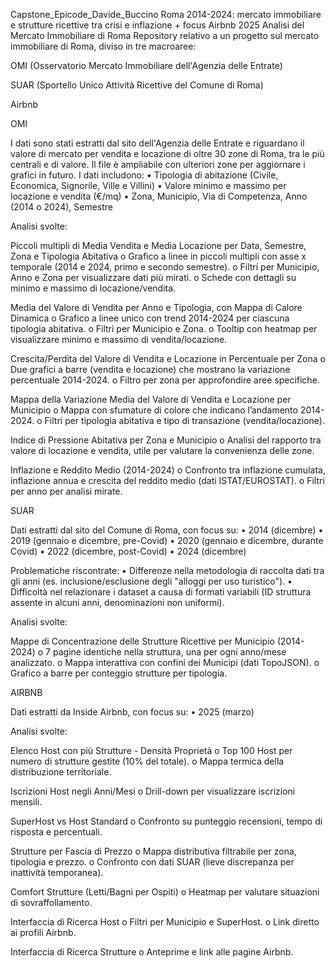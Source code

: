 Capstone_Epicode_Davide_Buccino Roma 2014-2024: mercato immobiliare e strutture ricettive tra crisi e inflazione + focus Airbnb 2025 Analisi del Mercato Immobiliare di Roma Repository relativo a un progetto sul mercato immobiliare di Roma, diviso in tre macroaree:

OMI (Osservatorio Mercato Immobiliare dell'Agenzia delle Entrate)

SUAR (Sportello Unico Attività Ricettive del Comune di Roma)

Airbnb

OMI

I dati sono stati estratti dal sito dell'Agenzia delle Entrate e riguardano il valore di mercato per vendita e locazione di oltre 30 zone di Roma, tra le più centrali e di valore. Il file è ampliabile con ulteriori zone per aggiornare i grafici in futuro. I dati includono: • Tipologia di abitazione (Civile, Economica, Signorile, Ville e Villini) • Valore minimo e massimo per locazione e vendita (€/mq) • Zona, Municipio, Via di Competenza, Anno (2014 o 2024), Semestre

Analisi svolte:

Piccoli multipli di Media Vendita e Media Locazione per Data, Semestre, Zona e Tipologia Abitativa o Grafico a linee in piccoli multipli con asse x temporale (2014 e 2024, primo e secondo semestre). o Filtri per Municipio, Anno e Zona per visualizzare dati più mirati. o Schede con dettagli su minimo e massimo di locazione/vendita.

Media del Valore di Vendita per Anno e Tipologia, con Mappa di Calore Dinamica o Grafico a linee unico con trend 2014-2024 per ciascuna tipologia abitativa. o Filtri per Municipio e Zona. o Tooltip con heatmap per visualizzare minimo e massimo di vendita/locazione.

Crescita/Perdita del Valore di Vendita e Locazione in Percentuale per Zona o Due grafici a barre (vendita e locazione) che mostrano la variazione percentuale 2014-2024. o Filtro per zona per approfondire aree specifiche.

Mappa della Variazione Media del Valore di Vendita e Locazione per Municipio o Mappa con sfumature di colore che indicano l’andamento 2014-2024. o Filtri per tipologia abitativa e tipo di transazione (vendita/locazione).

Indice di Pressione Abitativa per Zona e Municipio o Analisi del rapporto tra valore di locazione e vendita, utile per valutare la convenienza delle zone.

Inflazione e Reddito Medio (2014-2024) o Confronto tra inflazione cumulata, inflazione annua e crescita del reddito medio (dati ISTAT/EUROSTAT). o Filtri per anno per analisi mirate.

SUAR

Dati estratti dal sito del Comune di Roma, con focus su: • 2014 (dicembre) • 2019 (gennaio e dicembre, pre-Covid) • 2020 (gennaio e dicembre, durante Covid) • 2022 (dicembre, post-Covid) • 2024 (dicembre)

Problematiche riscontrate: • Differenze nella metodologia di raccolta dati tra gli anni (es. inclusione/esclusione degli "alloggi per uso turistico"). • Difficoltà nel relazionare i dataset a causa di formati variabili (ID struttura assente in alcuni anni, denominazioni non uniformi).

Analisi svolte:

Mappe di Concentrazione delle Strutture Ricettive per Municipio (2014-2024) o 7 pagine identiche nella struttura, una per ogni anno/mese analizzato. o Mappa interattiva con confini dei Municipi (dati TopoJSON). o Grafico a barre per conteggio strutture per tipologia.

AIRBNB

Dati estratti da Inside Airbnb, con focus su: • 2025 (marzo)

Analisi svolte:

Elenco Host con più Strutture - Densità Proprietà o Top 100 Host per numero di strutture gestite (10% del totale). o Mappa termica della distribuzione territoriale.

Iscrizioni Host negli Anni/Mesi o Drill-down per visualizzare iscrizioni mensili.

SuperHost vs Host Standard o Confronto su punteggio recensioni, tempo di risposta e percentuali.

Strutture per Fascia di Prezzo o Mappa distributiva filtrabile per zona, tipologia e prezzo. o Confronto con dati SUAR (lieve discrepanza per inattività temporanea).

Comfort Strutture (Letti/Bagni per Ospiti) o Heatmap per valutare situazioni di sovraffollamento.

Interfaccia di Ricerca Host o Filtri per Municipio e SuperHost. o Link diretto ai profili Airbnb.

Interfaccia di Ricerca Strutture o Anteprime e link alle pagine Airbnb.
